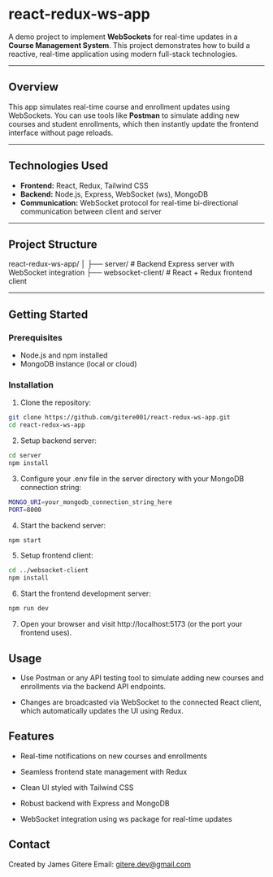 # react-redux-ws-app

A demo project to implement **WebSockets** for real-time updates in a **Course Management System**. This project demonstrates how to build a reactive, real-time application using modern full-stack technologies.

---

## Overview

This app simulates real-time course and enrollment updates using WebSockets. You can use tools like **Postman** to simulate adding new courses and student enrollments, which then instantly update the frontend interface without page reloads.

---

## Technologies Used

- **Frontend:** React, Redux, Tailwind CSS
- **Backend:** Node.js, Express, WebSocket (ws), MongoDB
- **Communication:** WebSocket protocol for real-time bi-directional communication between client and server

---

## Project Structure

react-redux-ws-app/
│
├── server/ # Backend Express server with WebSocket integration
├── websocket-client/ # React + Redux frontend client

---

## Getting Started

### Prerequisites

- Node.js and npm installed
- MongoDB instance (local or cloud)

### Installation

1. Clone the repository:

```bash
git clone https://github.com/gitere001/react-redux-ws-app.git
cd react-redux-ws-app
```

2. Setup backend server:

```bash
cd server
npm install
```

3. Configure your .env file in the server directory with your MongoDB connection string:

```bash
MONGO_URI=your_mongodb_connection_string_here
PORT=8000
```

4. Start the backend server:

```bash
npm start
```

5. Setup frontend client:

```bash
cd ../websocket-client
npm install
```
6. Start the frontend development server:
```bash
npm run dev
```
7. Open your browser and visit http://localhost:5173 (or the port your frontend uses).

## Usage
- Use Postman or any API testing tool to simulate adding new courses and enrollments via the backend API endpoints.

- Changes are broadcasted via WebSocket to the connected React client, which automatically updates the UI using Redux.

## Features
- Real-time notifications on new courses and enrollments

- Seamless frontend state management with Redux

- Clean UI styled with Tailwind CSS

- Robust backend with Express and MongoDB

- WebSocket integration using ws package for real-time updates
## Contact
Created by James Gitere
Email: gitere.dev@gmail.com